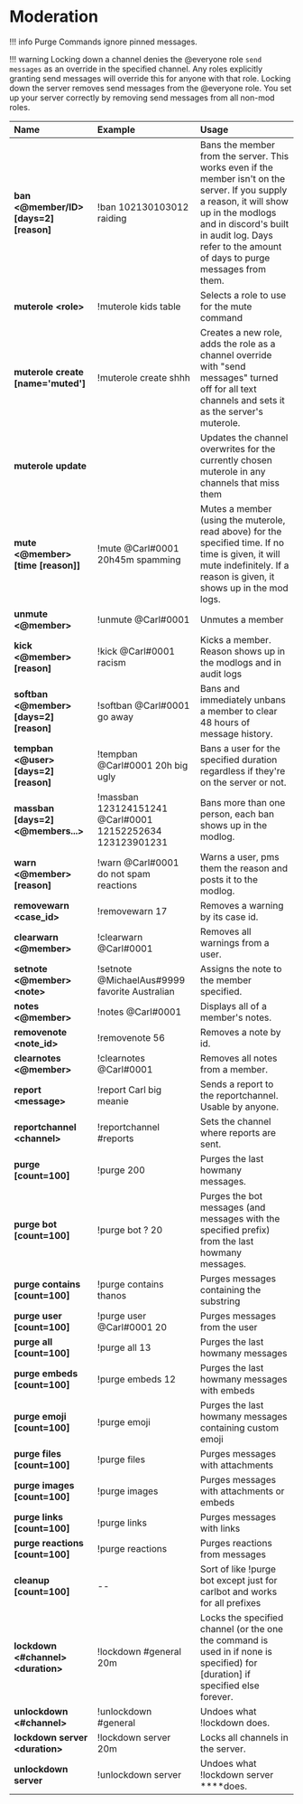 # Moderation

!!! info
    Purge Commands ignore pinned messages.

!!! warning
    Locking down a channel denies the @everyone role `send messages` as an override in the specified channel. Any roles explicitly granting send messages will override this for anyone with that role. Locking down the server removes send messages from the @everyone role. You set up your server correctly by removing send messages from all non-mod roles.

| Name | Example | Usage |
| :--- | :--- | :--- |
| **ban &lt;@member/ID&gt; \[days=2\] \[reason\]** | !ban 102130103012 raiding | Bans the member from the server. This works even if the member isn't on the server. If you supply a reason, it will show up in the modlogs and in discord's built in audit log. Days refer to the amount of days to purge messages from them. |
| **muterole &lt;role&gt;** | !muterole kids table | Selects a role to use for the mute command |
| **muterole create \[name='muted'\]** | !muterole create shhh | Creates a new role, adds the role as a channel override with "send messages" turned off for all text channels and sets it as the server's muterole. |
| **muterole update** |  | Updates the channel overwrites for the currently chosen muterole in any channels that miss them |
| **mute &lt;@member&gt; \[time \[reason\]\]** | !mute @Carl\#0001 20h45m spamming | Mutes a member \(using the muterole, read above\) for the specified time. If no time is given, it will mute indefinitely. If a reason is given, it shows up in the mod logs. |
| **unmute &lt;@member&gt;** | !unmute @Carl\#0001 | Unmutes a member |
| **kick &lt;@member&gt; \[reason\]** | !kick @Carl\#0001 racism | Kicks a member. Reason shows up in the modlogs and in audit logs |
| **softban &lt;@member&gt; \[days=2\]\[reason\]** | !softban @Carl\#0001 go away | Bans and immediately unbans a member to clear 48 hours of message history. |
| **tempban &lt;@user&gt; \[days=2\]\[reason\]** | !tempban @Carl\#0001 20h big ugly | Bans a user for the specified duration regardless if they're on the server or not. |
| **massban \[days=2\]&lt;@members...&gt;** | !massban 123124151241 @Carl\#0001 12152252634 123123901231 | Bans more than one person, each ban shows up in the modlog. |
| **warn &lt;@member&gt; \[reason\]** | !warn @Carl\#0001 do not spam reactions | Warns a user, pms them the reason and posts it to the modlog. |
| **removewarn &lt;case\_id&gt;** | !removewarn 17 | Removes a warning by its case id. |
| **clearwarn &lt;@member&gt;** | !clearwarn @Carl\#0001 | Removes all warnings from a user. |
| **setnote &lt;@member&gt; &lt;note&gt;** | !setnote @MichaelAus\#9999 favorite Australian | Assigns the note to the member specified. |
| **notes &lt;@member&gt;** | !notes @Carl\#0001 | Displays all of a member's notes. |
| **removenote &lt;note_id&gt;** | !removenote 56 | Removes a note by id. |
| **clearnotes &lt;@member&gt;** | !clearnotes @Carl\#0001 | Removes all notes from a member. |
| **report &lt;message&gt;** | !report Carl big meanie | Sends a report to the reportchannel. Usable by anyone. |
| **reportchannel &lt;channel&gt;** | !reportchannel \#reports |  Sets the channel where reports are sent. |
| **purge \[count=100\]** | !purge 200 | Purges the last howmany messages. |
| **purge bot \[count=100\]** | !purge bot ? 20 | Purges the bot messages \(and messages with the specified prefix\) from the last howmany messages. |
| **purge contains \[count=100\]** | !purge contains thanos | Purges messages containing the substring |
| **purge user \[count=100\]** | !purge user @Carl\#0001 20 | Purges messages from the user |
| **purge all \[count=100\]** | !purge all 13 | Purges the last howmany messages |
| **purge embeds \[count=100\]** | !purge embeds 12 | Purges the last howmany messages with embeds |
|  **purge emoji \[count=100\]** | !purge emoji | Purges the last howmany messages containing custom emoji |
| **purge files \[count=100\]** | !purge files | Purges messages with attachments |
| **purge images \[count=100\]** | !purge images | Purges messages with attachments or embeds |
| **purge links \[count=100\]** | !purge links | Purges messages with links |
| **purge reactions \[count=100\]** | !purge reactions | Purges reactions from messages |
| **cleanup \[count=100\]** | -- | Sort of like !purge bot except just for carlbot and works for all prefixes |
| **lockdown &lt;\#channel&gt; &lt;duration&gt;** | !lockdown \#general 20m | Locks the specified channel \(or the one the command is used in if none is specified\) for \[duration\] if specified else forever. |
| **unlockdown &lt;\#channel&gt;** | !unlockdown \#general |  Undoes what !lockdown does. |
| **lockdown server &lt;duration&gt;** | !lockdown server 20m | Locks all channels in the server. |
| **unlockdown server** | !unlockdown server |  Undoes what !lockdown server ****does. |

